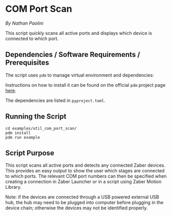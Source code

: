 # COM Port Scan

*By Nathan Paolini*

This script quickly scans all active ports and displays which device is connected to which port.

## Dependencies / Software Requirements / Prerequisites

The script uses `pdm` to manage virtual environment and dependencies:

Instructions on how to install it can be found on the official `pdm` project page [here](https://github.com/pdm-project/pdm).

The dependencies are listed in `pyproject.toml`.

## Running the Script

```shell
cd examples/util_com_port_scan/
pdm install
pdm run example
```

## Script Purpose

This script scans all active ports and detects any connected Zaber devices.
This provides an easy output to show the user which stages are connected to which ports.
The relevant COM port numbers can then be specified when creating a connection in Zaber Launcher or in a script using Zaber Motion Library.

Note: if the devices are connected through a USB powered external USB hub, the hub may need to be plugged into computer
before plugging in the device chain; otherwise the devices may not be identified properly.

